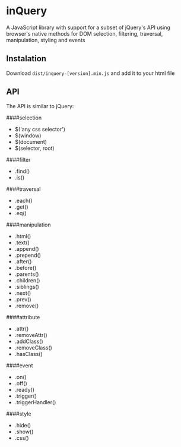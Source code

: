 # inQuery

A JavaScript library with support for a subset of jQuery's API
using browser's native methods for DOM selection, filtering,
traversal, manipulation, styling and events

## Instalation

Download `dist/inquery-[version].min.js` and add it to your html file


## API

The API is similar to jQuery:

####selection
- $('any css selector')
- $(window)
- $(document)
- $(selector, root)

####filter
- .find()
- .is()

####traversal
- .each()
- .get()
- .eq()

####manipulation
- .html()
- .text()
- .append()
- .prepend()
- .after()
- .before()
- .parents()
- .children()
- .siblings()
- .next()
- .prev()
- .remove()

####attribute
- .attr()
- .removeAttr()
- .addClass()
- .removeClass()
- .hasClass()

####event
- .on()
- .off()
- .ready()
- .trigger()
- .triggerHandler()

####style
- .hide()
- .show()
- .css()